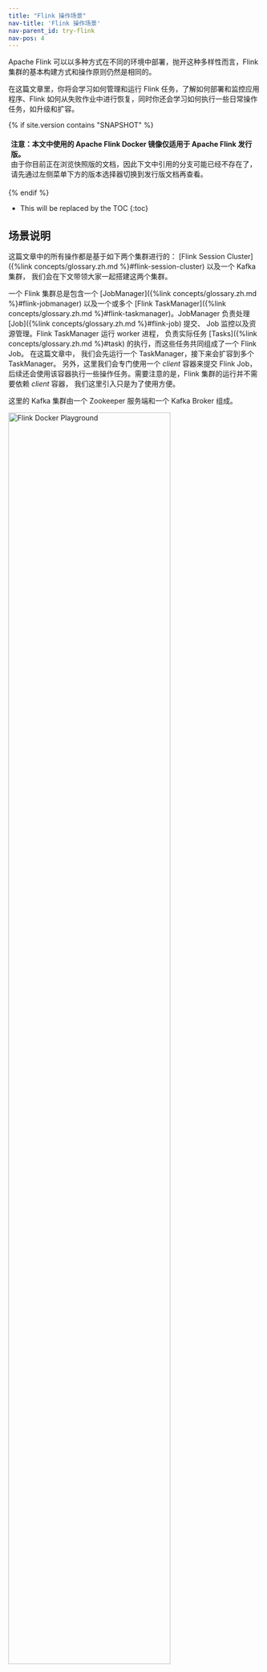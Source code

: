 ```yaml
---
title: "Flink 操作场景"
nav-title: 'Flink 操作场景'
nav-parent_id: try-flink
nav-pos: 4
---
```

<!--
Licensed to the Apache Software Foundation (ASF) under one
or more contributor license agreements.  See the NOTICE file
distributed with this work for additional information
regarding copyright ownership.  The ASF licenses this file
to you under the Apache License, Version 2.0 (the
"License"); you may not use this file except in compliance
with the License.  You may obtain a copy of the License at

  http://www.apache.org/licenses/LICENSE-2.0

Unless required by applicable law or agreed to in writing,
software distributed under the License is distributed on an
"AS IS" BASIS, WITHOUT WARRANTIES OR CONDITIONS OF ANY
KIND, either express or implied.  See the License for the
specific language governing permissions and limitations
under the License.
-->

Apache Flink 可以以多种方式在不同的环境中部署，抛开这种多样性而言，Flink 集群的基本构建方式和操作原则仍然是相同的。

在这篇文章里，你将会学习如何管理和运行 Flink 任务，了解如何部署和监控应用程序、Flink 如何从失败作业中进行恢复，同时你还会学习如何执行一些日常操作任务，如升级和扩容。

{% if site.version contains "SNAPSHOT" %}
<p style="border-radius: 5px; padding: 5px" class="bg-danger">
  <b>
  注意：本文中使用的 Apache Flink Docker 镜像仅适用于 Apache Flink 发行版。
  </b><br>
  由于你目前正在浏览快照版的文档，因此下文中引用的分支可能已经不存在了，请先通过左侧菜单下方的版本选择器切换到发行版文档再查看。
</p>
{% endif %}

* This will be replaced by the TOC
{:toc}
<a name="anatomy-of-this-playground"></a>

## 场景说明

这篇文章中的所有操作都是基于如下两个集群进行的： 
[Flink Session Cluster]({%link concepts/glossary.zh.md %}#flink-session-cluster) 以及一个 Kafka 集群，
我们会在下文带领大家一起搭建这两个集群。

一个 Flink 集群总是包含一个 
[JobManager]({%link concepts/glossary.zh.md %}#flink-jobmanager) 以及一个或多个 
[Flink TaskManager]({%link concepts/glossary.zh.md %}#flink-taskmanager)。JobManager 
负责处理 [Job]({%link concepts/glossary.zh.md %}#flink-job) 提交、
Job 监控以及资源管理。Flink TaskManager 运行 worker 进程，
负责实际任务 
[Tasks]({%link concepts/glossary.zh.md %}#task) 的执行，而这些任务共同组成了一个 Flink Job。 在这篇文章中，
我们会先运行一个 TaskManager，接下来会扩容到多个 TaskManager。 
另外，这里我们会专门使用一个 *client* 容器来提交 Flink Job，
后续还会使用该容器执行一些操作任务。需要注意的是，Flink 集群的运行并不需要依赖 *client* 容器，
我们这里引入只是为了使用方便。

这里的 Kafka 集群由一个 Zookeeper 服务端和一个 Kafka Broker 组成。

<img src="{%link fig/flink-docker-playground.svg %}" alt="Flink Docker Playground"
class="offset" width="80%" />

一开始，我们会往 JobManager 提交一个名为 *Flink 事件计数* 的 Job，此外，我们还创建了两个 Kafka Topic：*input* 和 *output*。

<img src="{%link fig/click-event-count-example.svg %}" alt="Click Event Count Example"
class="offset" width="80%" />

该 Job 负责从 *input* topic 消费点击事件 `ClickEvent`，每个点击事件都包含一个 `timestamp` 和一个 `page` 属性。
这些事件将按照 `page` 属性进行分组，然后按照每 15s 窗口 [windows]({%link dev/stream/operators/windows.zh.md %}) 进行统计，
最终结果输出到 *output* topic 中。

总共有 6 种不同的 page 属性，针对特定 page，我们会按照每 15s 产生 1000 个点击事件的速率生成数据。
因此，针对特定 page，该 Flink job 应该能在每个窗口中输出 1000 个该 page 的点击数据。

{% top %}
<a name="starting-the-playground"></a>

## 环境搭建

环境搭建只需要几步就可以完成，我们将会带你过一遍必要的操作命令，
并说明如何验证我们正在操作的一切都是运行正常的。

你需要在自己的主机上提前安装好 [docker](https://docs.docker.com/) (1.12+) 和 
[docker-compose](https://docs.docker.com/compose/) (2.1+)。

我们所使用的配置文件位于 
[flink-playgrounds](https://github.com/apache/flink-playgrounds) 仓库中，
检出该仓库并启动 docker 环境：

{% highlight bash %}
git clone --branch release-{{ site.version_title }} https://github.com/apache/flink-playgrounds.git
cd flink-playgrounds/operations-playground
docker-compose build
docker-compose up -d
{% endhighlight %}

接下来可以执行如下命令来查看 Docker 容器：

{% highlight bash %}
docker-compose ps

                    Name                                  Command               State                   Ports                
-----------------------------------------------------------------------------------------------------------------------------
operations-playground_clickevent-generator_1   /docker-entrypoint.sh java ...   Up       6123/tcp, 8081/tcp                  
operations-playground_client_1                 /docker-entrypoint.sh flin ...   Exit 0                                       
operations-playground_jobmanager_1             /docker-entrypoint.sh jobm ...   Up       6123/tcp, 0.0.0.0:8081->8081/tcp    
operations-playground_kafka_1                  start-kafka.sh                   Up       0.0.0.0:9094->9094/tcp              
operations-playground_taskmanager_1            /docker-entrypoint.sh task ...   Up       6123/tcp, 8081/tcp                  
operations-playground_zookeeper_1              /bin/sh -c /usr/sbin/sshd  ...   Up       2181/tcp, 22/tcp, 2888/tcp, 3888/tcp
{% endhighlight %}

从上面的信息可以看出 client 容器已成功提交了 Flink Job (`Exit 0`)，
同时包含数据生成器在内的所有集群组件都处于运行中状态 (`Up`)。

你可以执行如下命令停止 docker 环境：

{% highlight bash %}
docker-compose down -v
{% endhighlight %}
<a name="entering-the-playground"></a>

## 环境讲解

在这个搭建好的环境中你可以尝试和验证很多事情，在下面的两个部分中我们将向你展示如何与 Flink 集群进行交互以及演示并讲解 Flink 的一些核心特性。
<a name="flink-webui"></a>

### Flink WebUI 界面

观察Flink集群首先想到的就是 Flink WebUI 界面：打开浏览器并访问 
[http://localhost:8081](http://localhost:8081)，如果一切正常，你将会在界面上看到一个 TaskManager 
和一个处于 "RUNNING" 状态的名为 *Click Event Count* 的 Job。

<img src="{%link fig/playground-webui.png %}" alt="Playground Flink WebUI"
class="offset" width="100%" />

Flink WebUI 界面包含许多关于 Flink 集群以及运行在其上的 Jobs 的有用信息，比如：JobGraph、Metrics、Checkpointing Statistics、TaskManager Status 等等。 
<a name="logs"></a>

### 日志

**JobManager**

JobManager 日志可以通过 `docker-compose` 命令进行查看。

{% highlight bash %}
docker-compose logs -f jobmanager
{% endhighlight %}

JobManager 刚启动完成之时，你会看到很多关于 checkpoint completion (检查点完成)的日志。

**TaskManager**

TaskManager 日志也可以通过同样的方式进行查看。
{% highlight bash %}
docker-compose logs -f taskmanager
{% endhighlight %}

TaskManager 刚启动完成之时，你同样会看到很多关于 checkpoint completion (检查点完成)的日志。

### Flink CLI

[Flink CLI]({%link ops/cli.zh.md %}) 相关命令可以在 client 容器内进行使用。
比如，想查看 Flink CLI 的 `help` 命令，可以通过如下方式进行查看：
{% highlight bash%}
docker-compose run --no-deps client flink --help
{% endhighlight %}

### Flink REST API

[Flink REST API]({%link monitoring/rest_api.zh.md %}#api) 可以通过本机的 
`localhost:8081` 进行访问，也可以在 client 容器中通过 `jobmanager:8081` 进行访问。
比如，通过如下命令可以获取所有正在运行中的 Job：
{% highlight bash%}
curl localhost:8081/jobs
{% endhighlight %}

{% if site.version contains "SNAPSHOT" %}
<p style="border-radius: 5px; padding: 5px" class="bg-info">
  <b>注意</b>: 如果你的主机上没有 <i>curl</i> 命令，那么你可以通过 client 容器进行访问（类似于 Flink CLI 命令）：
{% highlight bash%}
docker-compose run --no-deps client curl jobmanager:8081/jobs 
{% endhighlight %} 
</p>
{% endif %}

### Kafka Topics

可以运行如下命令查看 Kafka Topics 中的记录：
{% highlight bash%}
//input topic (1000 records/s)
docker-compose exec kafka kafka-console-consumer.sh \
  --bootstrap-server localhost:9092 --topic input

//output topic (24 records/min)
docker-compose exec kafka kafka-console-consumer.sh \
  --bootstrap-server localhost:9092 --topic output
{% endhighlight %}

{%  top %}
<a name="time-to-play"></a>

## 核心特性探索

到目前为止，你已经学习了如何与 Flink 以及 Docker 容器进行交互，现在让我们看一些常用的操作命令。
本节中的各部分命令不需要按任何特定的顺序执行，这些命令大部分都可以通过 [CLI](#flink-cli) 或 [RESTAPI](#flink-rest-api) 执行。
<a name="listing-running-jobs"></a>

### 获取所有运行中的 Job

<div class="codetabs" markdown="1">
<div data-lang="CLI" markdown="1">
**命令**
{% highlight bash %}
docker-compose run --no-deps client flink list
{% endhighlight %}
**预期输出**
{% highlight plain %}
Waiting for response...
------------------ Running/Restarting Jobs -------------------
16.07.2019 16:37:55 : <job-id> : Click Event Count (RUNNING)
--------------------------------------------------------------
No scheduled jobs.
{% endhighlight %}
</div>
<div data-lang="REST API" markdown="1">
**请求**
{% highlight bash %}
curl localhost:8081/jobs
{% endhighlight %}
**预期响应 (结果已格式化)**
{% highlight bash %}
{
  "jobs": [
    {
      "id": "<job-id>",
      "status": "RUNNING"
    }
  ]
}
{% endhighlight %}
</div>
</div>

一旦 Job 提交，Flink 会默认为其生成一个 JobID，后续对该 Job 的
所有操作（无论是通过 CLI 还是 REST API）都需要带上 JobID。
<a name="observing-failure--recovery"></a>

### Job 失败与恢复

在 Job (部分)失败的情况下，Flink 对事件处理依然能够提供精确一次的保障，
在本节中你将会观察到并能够在某种程度上验证这种行为。 
<a name="step-1-observing-the-output"></a>

#### Step 1: 观察输出

如[前文](#anatomy-of-this-playground)所述，事件以特定速率生成，刚好使得每个统计窗口都包含确切的 1000 条记录。
因此，你可以实时查看 output topic 的输出，确定失败恢复后所有的窗口依然输出正确的统计数字，
以此来验证 Flink 在 TaskManager 失败时能够成功恢复，而且不丢失数据、不产生数据重复。

为此，通过控制台命令消费 *output* topic，保持消费直到 Job 从失败中恢复 (Step 3)。

{% highlight bash%}
docker-compose exec kafka kafka-console-consumer.sh \
  --bootstrap-server localhost:9092 --topic output
{% endhighlight %}
<a name="step-2-introducing-a-fault"></a>

#### Step 2: 模拟失败

为了模拟部分失败故障，你可以 kill 掉一个 TaskManager，这种失败行为在生产环境中就相当于 
TaskManager 进程挂掉、TaskManager 机器宕机或者从框架或用户代码中抛出的一个临时异常（例如，由于外部资源暂时不可用）而导致的失败。   

{% highlight bash%}
docker-compose kill taskmanager
{% endhighlight %}

几秒钟后，JobManager 就会感知到 TaskManager 已失联，接下来它会
取消 Job 运行并且立即重新提交该 Job 以进行恢复。
当 Job 重启后，所有的任务都会处于 `SCHEDULED` 状态，如以下截图中紫色方格所示：

<img src="{%link fig/playground-webui-failure.png %}" alt="Playground Flink WebUI" 
class="offset" width="100%" />

<p style="border-radius: 5px; padding: 5px" class="bg-info">
  <b>注意</b>：虽然 Job 的所有任务都处于 SCHEDULED 状态，但整个 Job 的状态却显示为 RUNNING。
</p>

此时，由于 TaskManager 提供的 TaskSlots 资源不够用，Job 的所有任务都不能成功转为 
`RUNNING` 状态，直到有新的 TaskManager 可用。在此之前，该 Job 将经历一个取消和重新提交
不断循环的过程。

与此同时，数据生成器 (data generator) 一直不断地往 *input* topic 中生成 `ClickEvent` 事件，在生产环境中也经常出现这种 Job 挂掉但源头还在不断产生数据的情况。
<a name="step-3-recovery"></a>

#### Step 3: 失败恢复

一旦 TaskManager 重启成功，它将会重新连接到 JobManager。

{% highlight bash%}
docker-compose up -d taskmanager
{% endhighlight %}

当 TaskManager 注册成功后，JobManager 就会将处于 `SCHEDULED` 状态的所有任务调度到该 TaskManager 
的可用 TaskSlots 中运行，此时所有的任务将会从失败前最近一次成功的 
[checkpoint]({%link learn-flink/fault_tolerance.zh.md %}) 进行恢复，
一旦恢复成功，它们的状态将转变为 `RUNNING`。

接下来该 Job 将快速处理 Kafka input 事件的全部积压（在 Job 中断期间累积的数据），
并以更快的速度(>24 条记录/分钟)产生输出，直到它追上 kafka 的 lag 延迟为止。
此时观察 *output* topic 输出，
你会看到在每一个时间窗口中都有按 `page` 进行分组的记录，而且计数刚好是 1000。
由于我们使用的是 [FlinkKafkaProducer]({%link dev/connectors/kafka.zh.md %}#kafka-producers-and-fault-tolerance) "至少一次"模式，因此你可能会看到一些记录重复输出多次。

<p style="border-radius: 5px; padding: 5px" class="bg-info">
  <b>注意</b>：在大部分生产环境中都需要一个资源管理器 (Kubernetes、Yarn,、Mesos)对
  失败的 Job 进行自动重启。
</p>
<a name="upgrading--rescaling-a-job"></a>

### Job 升级与扩容

升级 Flink 作业一般都需要两步：第一，使用 [Savepoint]({%link ops/state/savepoints.zh.md %}) 优雅地停止 Flink Job。
Savepoint 是整个应用程序状态的一次快照（类似于 checkpoint ），该快照是在一个明确定义的、全局一致的时间点生成的。第二，从 Savepoint 恢复启动待升级的 Flink Job。
在此，“升级”包含如下几种含义：

* 配置升级（比如 Job 并行度修改）
* Job 拓扑升级（比如添加或者删除算子）
* Job 的用户自定义函数升级

在开始升级之前，你可能需要实时查看 *Output* topic 输出，
以便观察在升级过程中没有数据丢失或损坏。

{% highlight bash%}
docker-compose exec kafka kafka-console-consumer.sh \
  --bootstrap-server localhost:9092 --topic output
{% endhighlight %}
<a name="step-1-stopping-the-job"></a>

#### Step 1: 停止 Job

要优雅停止 Job，需要使用 JobID 通过 CLI 或 REST API 调用 “stop” 命令。
JobID 可以通过[获取所有运行中的 Job](#listing-running-jobs) 接口或 Flink WebUI 界面获取，拿到 JobID 后就可以继续停止作业了：

<div class="codetabs" markdown="1">
<div data-lang="CLI" markdown="1">
**命令**
{% highlight bash %}
docker-compose run --no-deps client flink stop <job-id>
{% endhighlight %}
**预期输出**
{% highlight bash %}
Suspending job "<job-id>" with a savepoint.
Suspended job "<job-id>" with a savepoint.
{% endhighlight %}

Savepoint 已保存在 `state.savepoint.dir` 指定的路径中，该配置在 *flink-conf.yaml* 
中定义，*flink-conf.yaml* 挂载在本机的 */tmp/flink-savepoints-directory/* 目录下。
在下一步操作中我们会用到这个 Savepoint 路径，如果我们是通过 REST API 操作的，
那么 Savepoint 路径会随着响应结果一起返回，我们可以直接查看文件系统来确认 Savepoint 保存情况。

**命令**
{% highlight bash %}
ls -lia /tmp/flink-savepoints-directory
{% endhighlight %}

**预期输出**
{% highlight bash %}
total 0
  17 drwxr-xr-x   3 root root   60 17 jul 17:05 .
   2 drwxrwxrwt 135 root root 3420 17 jul 17:09 ..
1002 drwxr-xr-x   2 root root  140 17 jul 17:05 savepoint-<short-job-id>-<uuid>
{% endhighlight %}
</div>
 <div data-lang="REST API" markdown="1">
 
 **请求**
{% highlight bash %}
# 停止 Job
curl -X POST localhost:8081/jobs/<job-id>/stop -d '{"drain": false}'
{% endhighlight %}

**预期响应 (结果已格式化)**
{% highlight json %}
{
  "request-id": "<trigger-id>"
}
{% endhighlight %}

**请求**
{% highlight bash %}
# 检查停止结果并获取 savepoint 路径
 curl localhost:8081/jobs/<job-id>/savepoints/<trigger-id>
{% endhighlight %}

**预期响应 (结果已格式化)**
{% highlight json %}
{
  "status": {
    "id": "COMPLETED"
  },
  "operation": {
    "location": "<savepoint-path>"
  }

{% endhighlight %}
</div>
</div>
<a name="step-2a-restart-job-without-changes"></a>

#### Step 2a: 重启 Job (不作任何变更)

现在你可以从这个 Savepoint 重新启动待升级的 Job，为了简单起见，不对该 Job 作任何变更就直接重启。

<div class="codetabs" markdown="1">
<div data-lang="CLI" markdown="1">
**命令**
{% highlight bash %}
docker-compose run --no-deps client flink run -s <savepoint-path> \
  -d /opt/ClickCountJob.jar \
  --bootstrap.servers kafka:9092 --checkpointing --event-time
{% endhighlight %}
**预期输出**
{% highlight bash %}
Starting execution of program
Job has been submitted with JobID <job-id>
{% endhighlight %}
</div>
<div data-lang="REST API" markdown="1">

**请求**
{% highlight bash %}
# 从客户端容器上传 JAR
docker-compose run --no-deps client curl -X POST -H "Expect:" \
  -F "jarfile=@/opt/ClickCountJob.jar" http://jobmanager:8081/jars/upload
{% endhighlight %}

**预期响应 (结果已格式化)**
{% highlight json %}
{
  "filename": "/tmp/flink-web-<uuid>/flink-web-upload/<jar-id>",
  "status": "success"
}

{% endhighlight %}

**请求**
{% highlight bash %}
# 提交 Job
curl -X POST http://localhost:8081/jars/<jar-id>/run \
  -d '{"programArgs": "--bootstrap.servers kafka:9092 --checkpointing --event-time", "savepointPath": "<savepoint-path>"}'
{% endhighlight %}
**预期响应 (结果已格式化)**
{% highlight json %}
{
  "jobid": "<job-id>"
}
{% endhighlight %}
</div>
</div>
 
一旦该 Job 再次处于 `RUNNING` 状态，你将从 *output* Topic 中看到数据在快速输出，
因为刚启动的 Job 正在处理停止期间积压的大量数据。另外，你还会看到在升级期间
没有产生任何数据丢失：所有窗口都在输出 1000。
<a name="step-2b-restart-job-with-a-different-parallelism-rescaling"></a>

#### Step 2b: 重启 Job (修改并行度)

在从 Savepoint 重启 Job 之前，你还可以通过修改并行度来达到扩容 Job 的目的。

<div class="codetabs" markdown="1">
<div data-lang="CLI" markdown="1">
**命令**
{% highlight bash %}
docker-compose run --no-deps client flink run -p 3 -s <savepoint-path> \
  -d /opt/ClickCountJob.jar \
  --bootstrap.servers kafka:9092 --checkpointing --event-time
{% endhighlight %}
**预期输出**
{% highlight bash %}
Starting execution of program
Job has been submitted with JobID <job-id>
{% endhighlight %}
</div>
<div data-lang="REST API" markdown="1">

**请求**
{% highlight bash %}
# Uploading the JAR from the Client container
docker-compose run --no-deps client curl -X POST -H "Expect:" \
  -F "jarfile=@/opt/ClickCountJob.jar" http://jobmanager:8081/jars/upload
{% endhighlight %}

**预期响应 (结果已格式化)**
{% highlight json %}
{
  "filename": "/tmp/flink-web-<uuid>/flink-web-upload/<jar-id>",
  "status": "success"
}

{% endhighlight %}

**请求**
{% highlight bash %}
# 提交 Job
curl -X POST http://localhost:8081/jars/<jar-id>/run \
  -d '{"parallelism": 3, "programArgs": "--bootstrap.servers kafka:9092 --checkpointing --event-time", "savepointPath": "<savepoint-path>"}'
{% endhighlight %}
**预期响应 (结果已格式化)**
{% highlight json %}
{
  "jobid": "<job-id>"
}
{% endhighlight %}
</div>
</div>
现在 Job 已重新提交，但由于我们提高了并行度所以导致 TaskSlots 不够用（1 个 TaskSlot 可用，总共需要 3 个），最终 Job 会重启失败。通过如下命令：
{% highlight bash %}
docker-compose scale taskmanager=2
{% endhighlight %}
你可以向 Flink 集群添加第二个 TaskManager（为 Flink 集群提供 2 个 TaskSlots 资源），
它会自动向 JobManager 注册，TaskManager 注册完成后，Job 会再次处于 "RUNNING" 状态。

一旦 Job 再次运行起来，从 *output* Topic 的输出中你会看到在扩容期间数据依然没有丢失：
所有窗口的计数都正好是 1000。
<a name="querying-the-metrics-of-a-job"></a>

### 查询 Job 指标

可以通过 JobManager 提供的 REST API 来获取系统和用户[指标]({%link monitoring/metrics.zh.md %})

具体请求方式取决于我们想查询哪类指标，Job 相关的指标分类可通过 `jobs/<job-id>/metrics` 
获得，而要想查询某类指标的具体值则可以在请求地址后跟上 `get` 参数。

**请求**
{% highlight bash %}
curl "localhost:8081/jobs/<jod-id>/metrics?get=lastCheckpointSize"
{% endhighlight %}
**预期响应 (结果已格式化且去除了占位符)**
{% highlight json %}
[
  {
    "id": "lastCheckpointSize",
    "value": "9378"
  }
]
{% endhighlight %}

REST API 不仅可以用于查询指标，还可以用于获取正在运行中的 Job 详细信息。

**请求**
{% highlight bash %}
# 可以从结果中获取感兴趣的 vertex-id
curl localhost:8081/jobs/<jod-id>
{% endhighlight %}

**预期响应 (结果已格式化)**
{% highlight json %}
{
  "jid": "<job-id>",
  "name": "Click Event Count",
  "isStoppable": false,
  "state": "RUNNING",
  "start-time": 1564467066026,
  "end-time": -1,
  "duration": 374793,
  "now": 1564467440819,
  "timestamps": {
    "CREATED": 1564467066026,
    "FINISHED": 0,
    "SUSPENDED": 0,
    "FAILING": 0,
    "CANCELLING": 0,
    "CANCELED": 0,
    "RECONCILING": 0,
    "RUNNING": 1564467066126,
    "FAILED": 0,
    "RESTARTING": 0
  },
  "vertices": [
    {
      "id": "<vertex-id>",
      "name": "ClickEvent Source",
      "parallelism": 2,
      "status": "RUNNING",
      "start-time": 1564467066423,
      "end-time": -1,
      "duration": 374396,
      "tasks": {
        "CREATED": 0,
        "FINISHED": 0,
        "DEPLOYING": 0,
        "RUNNING": 2,
        "CANCELING": 0,
        "FAILED": 0,
        "CANCELED": 0,
        "RECONCILING": 0,
        "SCHEDULED": 0
      },
      "metrics": {
        "read-bytes": 0,
        "read-bytes-complete": true,
        "write-bytes": 5033461,
        "write-bytes-complete": true,
        "read-records": 0,
        "read-records-complete": true,
        "write-records": 166351,
        "write-records-complete": true
      }
    },
    {
      "id": "<vertex-id>",
      "name": "Timestamps/Watermarks",
      "parallelism": 2,
      "status": "RUNNING",
      "start-time": 1564467066441,
      "end-time": -1,
      "duration": 374378,
      "tasks": {
        "CREATED": 0,
        "FINISHED": 0,
        "DEPLOYING": 0,
        "RUNNING": 2,
        "CANCELING": 0,
        "FAILED": 0,
        "CANCELED": 0,
        "RECONCILING": 0,
        "SCHEDULED": 0
      },
      "metrics": {
        "read-bytes": 5066280,
        "read-bytes-complete": true,
        "write-bytes": 5033496,
        "write-bytes-complete": true,
        "read-records": 166349,
        "read-records-complete": true,
        "write-records": 166349,
        "write-records-complete": true
      }
    },
    {
      "id": "<vertex-id>",
      "name": "ClickEvent Counter",
      "parallelism": 2,
      "status": "RUNNING",
      "start-time": 1564467066469,
      "end-time": -1,
      "duration": 374350,
      "tasks": {
        "CREATED": 0,
        "FINISHED": 0,
        "DEPLOYING": 0,
        "RUNNING": 2,
        "CANCELING": 0,
        "FAILED": 0,
        "CANCELED": 0,
        "RECONCILING": 0,
        "SCHEDULED": 0
      },
      "metrics": {
        "read-bytes": 5085332,
        "read-bytes-complete": true,
        "write-bytes": 316,
        "write-bytes-complete": true,
        "read-records": 166305,
        "read-records-complete": true,
        "write-records": 6,
        "write-records-complete": true
      }
    },
    {
      "id": "<vertex-id>",
      "name": "ClickEventStatistics Sink",
      "parallelism": 2,
      "status": "RUNNING",
      "start-time": 1564467066476,
      "end-time": -1,
      "duration": 374343,
      "tasks": {
        "CREATED": 0,
        "FINISHED": 0,
        "DEPLOYING": 0,
        "RUNNING": 2,
        "CANCELING": 0,
        "FAILED": 0,
        "CANCELED": 0,
        "RECONCILING": 0,
        "SCHEDULED": 0
      },
      "metrics": {
        "read-bytes": 20668,
        "read-bytes-complete": true,
        "write-bytes": 0,
        "write-bytes-complete": true,
        "read-records": 6,
        "read-records-complete": true,
        "write-records": 0,
        "write-records-complete": true
      }
    }
  ],
  "status-counts": {
    "CREATED": 0,
    "FINISHED": 0,
    "DEPLOYING": 0,
    "RUNNING": 4,
    "CANCELING": 0,
    "FAILED": 0,
    "CANCELED": 0,
    "RECONCILING": 0,
    "SCHEDULED": 0
  },
  "plan": {
    "jid": "<job-id>",
    "name": "Click Event Count",
    "nodes": [
      {
        "id": "<vertex-id>",
        "parallelism": 2,
        "operator": "",
        "operator_strategy": "",
        "description": "ClickEventStatistics Sink",
        "inputs": [
          {
            "num": 0,
            "id": "<vertex-id>",
            "ship_strategy": "FORWARD",
            "exchange": "pipelined_bounded"
          }
        ],
        "optimizer_properties": {}
      },
      {
        "id": "<vertex-id>",
        "parallelism": 2,
        "operator": "",
        "operator_strategy": "",
        "description": "ClickEvent Counter",
        "inputs": [
          {
            "num": 0,
            "id": "<vertex-id>",
            "ship_strategy": "HASH",
            "exchange": "pipelined_bounded"
          }
        ],
        "optimizer_properties": {}
      },
      {
        "id": "<vertex-id>",
        "parallelism": 2,
        "operator": "",
        "operator_strategy": "",
        "description": "Timestamps/Watermarks",
        "inputs": [
          {
            "num": 0,
            "id": "<vertex-id>",
            "ship_strategy": "FORWARD",
            "exchange": "pipelined_bounded"
          }
        ],
        "optimizer_properties": {}
      },
      {
        "id": "<vertex-id>",
        "parallelism": 2,
        "operator": "",
        "operator_strategy": "",
        "description": "ClickEvent Source",
        "optimizer_properties": {}
      }
    ]
  }
}
{% endhighlight %}

请查阅 [REST API 参考]({%link monitoring/rest_api.zh.md %}#api)，该参考上有完整的指标查询接口信息，包括如何查询不同种类的指标（例如 TaskManager 指标）。

{%  top %}
<a name="variants"></a>

## 延伸拓展

你可能已经注意到了，*Click Event Count* 这个 Job 在启动时总是会带上 `--checkpointing` 和 `--event-time` 两个参数，
如果我们去除这两个参数，那么 Job 的行为也会随之改变。

* `--checkpointing` 参数开启了 [checkpoint]({%link learn-flink/fault_tolerance.zh.md %}) 配置，checkpoint 是 Flink 容错机制的重要保证。
如果你没有开启 checkpoint，那么在 
[Job 失败与恢复](#observing-failure--recovery)这一节中，你将会看到数据丢失现象发生。

* `--event-time` 参数开启了 Job 的 [事件时间]({%link dev/event_time.zh.md %}) 机制，该机制会使用 `ClickEvent` 自带的时间戳进行统计。
如果不指定该参数，Flink 将结合当前机器时间使用事件处理时间进行统计。如此一来，每个窗口计数将不再是准确的 1000 了。 

*Click Event Count* 这个 Job 还有另外一个选项，该选项默认是关闭的，你可以在 *client* 容器的 `docker-compose.yaml` 文件中添加该选项从而观察该 Job 在反压下的表现，该选项描述如下：

* `--backpressure` 将一个额外算子添加到 Job 中，该算子会在偶数分钟内产生严重的反压（比如：10:12 期间，而 10:13 期间不会）。这种现象可以通过多种[网络指标]({%link monitoring/metrics.zh.md %}#default-shuffle-service)观察到，比如：`outputQueueLength` 和 `outPoolUsage` 指标，通过 WebUI 上的[反压监控]({%link monitoring/back_pressure.zh.md %}#monitoring-back-pressure)也可以观察到。

